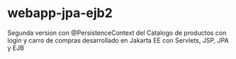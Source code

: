# webapp-jpa-ejb2
Segunda version con @PersistenceContext del Catalogo de productos con login y carro de compras desarrollado en Jakarta EE con Servlets, JSP, JPA y EJB
